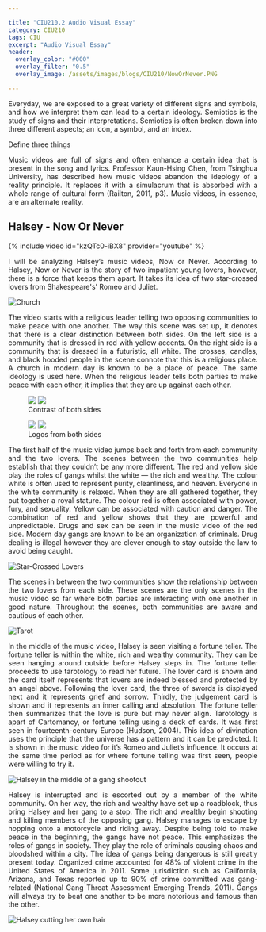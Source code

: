 ```yaml
---

title: "CIU210.2 Audio Visual Essay"
category: CIU210
tags: CIU
excerpt: "Audio Visual Essay"
header:
  overlay_color: "#000"
  overlay_filter: "0.5"
  overlay_image: /assets/images/blogs/CIU210/NowOrNever.PNG

---
```

<style>
body {
text-align: justify}
</style>

Everyday, we are exposed to a great variety of different signs and symbols, and how we interpret them can lead to a certain ideology. Semiotics is the study of signs and their interpretations. Semiotics is often broken down into three different aspects; an icon, a symbol, and an index. 

Define three things




Music videos are full of signs and often enhance a certain idea that is present in the song and lyrics. Professor Kaun-Hsing Chen, from Tsinghua University, has described how music videos abandon the ideology of a reality principle. It replaces it with a simulacrum that is absorbed with a whole range of cultural form (Railton, 2011, p3).  Music videos, in essence, are an alternate reality.




## Halsey - Now Or Never  
{% include video id="kzQTc0-iBX8" provider="youtube" %}

I will be analyzing Halsey’s music videos, Now or Never. According to Halsey, Now or Never is the story of two impatient young lovers, however, there is a force that keeps them apart. It takes its idea of two star-crossed lovers from Shakespeare's’ Romeo and Juliet.

![Church](/assets/images/blogs/CIU210/Peace.PNG)


The video starts with a religious leader telling two opposing communities to make peace with one another. The way this scene was set up, it denotes that there is a clear distinction between both sides. On the left side is a community that is dressed in red with yellow accents. On the right side is a community that is dressed in a futuristic, all white. The crosses, candles, and black hooded people in the scene connote that this is a religious place. A church in modern day is known to be a place of peace. The same ideology is used here. When the religious leader tells both parties to make peace with each other, it implies that they are up against each other.  

<figure class="half">
    <a href="/assets/images/blogs/CIU210/Red.PNG"><img src="/assets/images/blogs/CIU210/Red.PNG"></a>
    <a href="/assets/images/blogs/CIU210/White.PNG"><img src="/assets/images/blogs/CIU210/White.PNG"></a>
    <figcaption>Contrast of both sides</figcaption>
</figure>

<figure class="half">
    <a href="/assets/images/blogs/CIU210/Gang.PNG"><img src="/assets/images/blogs/CIU210/Gang.PNG"></a>
    <a href="/assets/images/blogs/CIU210/Royal.PNG"><img src="/assets/images/blogs/CIU210/Royal.PNG"></a>
    <figcaption>Logos from both sides</figcaption>
</figure>

The first half of the music video jumps back and forth from each community and the two lovers. The scenes between the two communities help establish that they couldn’t be any more different. The red and yellow side play the roles of gangs whilst the white — the rich and wealthy. The colour white is often used to represent purity, cleanliness, and heaven. Everyone in the white community is relaxed. When they are all gathered together, they put together a royal stature. The colour red is often associated with power, fury, and sexuality. Yellow can be associated with caution and danger. The combination of red and yellow shows that they are powerful and unpredictable. Drugs and sex can be seen in the music video of the red side. Modern day gangs are known to be an organization of criminals. Drug dealing is illegal however they are clever enough to stay outside the law to avoid being caught. 


![Star-Crossed Lovers](/assets/images/blogs/CIU210/Lovers.PNG)

The scenes in between the two communities show the relationship between the two lovers from each side. These scenes are the only scenes in the music video so far where both parties are interacting with one another in good nature. Throughout the scenes, both communities are aware and cautious of each other. 



![Tarot](/assets/images/blogs/CIU210/Tarot.PNG)


In the middle of the music video, Halsey is seen visiting a fortune teller. The fortune teller is within the white, rich and wealthy community. They can be seen hanging around outside before Halsey steps in. The fortune teller proceeds to use tarotology to read her future. The lover card is shown and the card itself represents that lovers are indeed blessed and protected by an angel above. Following the lover card, the three of swords is displayed next and it represents grief and sorrow. Thirdly, the judgement card is shown and it represents an inner calling and absolution. The fortune teller then summarizes that the love is pure but may never align. Tarotology is apart of Cartomancy, or fortune telling using a deck of cards. It was first seen in fourteenth-century Europe (Hudson, 2004). This idea of divination uses the principle that the universe has a pattern and it can be predicted. It is shown in the music video for it’s Romeo and Juliet’s influence. It occurs at the same time period as for where fortune telling was first seen, people were willing to try it. 


![Halsey in the middle of a gang shootout](/assets/images/blogs/CIU210/Distress.PNG)

Halsey is interrupted and is escorted out by a member of the white community. On her way, the rich and wealthy have set up a roadblock, thus bring Halsey and her gang to a stop. The rich and wealthy begin shooting and killing members of the opposing gang. Halsey manages to escape by hopping onto a motorcycle and riding away. Despite being told to make peace in the beginning, the gangs have not peace. This emphasizes the roles of gangs in society. They play the role of criminals causing chaos and bloodshed within a city. The idea of gangs being dangerous is still greatly present today. Organized crime accounted for 48% of violent crime in the United States of America in 2011. Some jurisdiction such as California, Arizona, and Texas reported up to 90% of crime committed was gang-related (National Gang Threat Assessment Emerging Trends, 2011). Gangs will always try to beat one another to be more notorious and famous than the other. 


![Halsey cutting her own hair](/assets/images/blogs/CIU210/Haircut.PNG)
